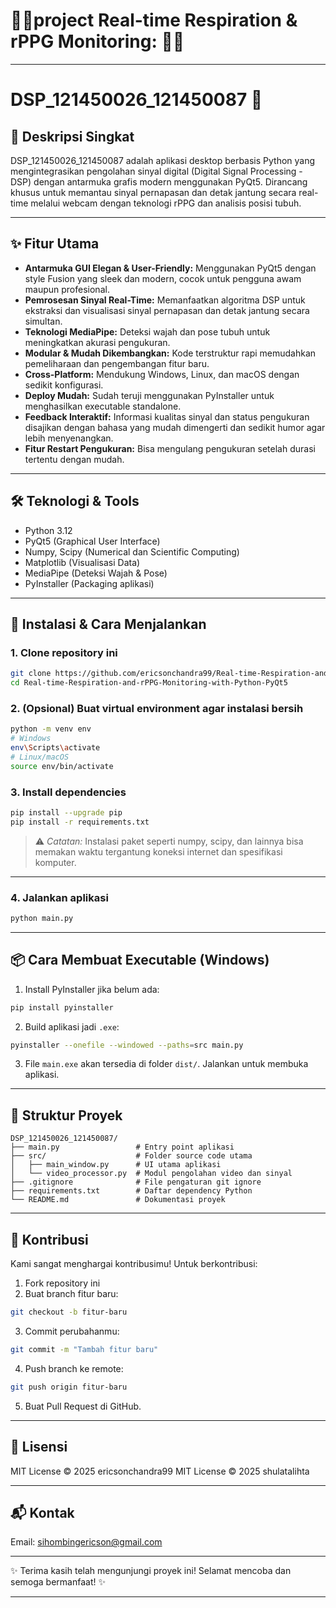 # 🎯🎯project Real-time Respiration & rPPG Monitoring: 🎯🎯

---

# DSP\_121450026\_121450087 🚀

## 🎯 Deskripsi Singkat

DSP\_121450026\_121450087 adalah aplikasi desktop berbasis Python yang mengintegrasikan pengolahan sinyal digital (Digital Signal Processing - DSP) dengan antarmuka grafis modern menggunakan PyQt5.
Dirancang khusus untuk memantau sinyal pernapasan dan detak jantung secara real-time melalui webcam dengan teknologi rPPG dan analisis posisi tubuh.

---

## ✨ Fitur Utama

* **Antarmuka GUI Elegan & User-Friendly:** Menggunakan PyQt5 dengan style Fusion yang sleek dan modern, cocok untuk pengguna awam maupun profesional.
* **Pemrosesan Sinyal Real-Time:** Memanfaatkan algoritma DSP untuk ekstraksi dan visualisasi sinyal pernapasan dan detak jantung secara simultan.
* **Teknologi MediaPipe:** Deteksi wajah dan pose tubuh untuk meningkatkan akurasi pengukuran.
* **Modular & Mudah Dikembangkan:** Kode terstruktur rapi memudahkan pemeliharaan dan pengembangan fitur baru.
* **Cross-Platform:** Mendukung Windows, Linux, dan macOS dengan sedikit konfigurasi.
* **Deploy Mudah:** Sudah teruji menggunakan PyInstaller untuk menghasilkan executable standalone.
* **Feedback Interaktif:** Informasi kualitas sinyal dan status pengukuran disajikan dengan bahasa yang mudah dimengerti dan sedikit humor agar lebih menyenangkan.
* **Fitur Restart Pengukuran:** Bisa mengulang pengukuran setelah durasi tertentu dengan mudah.

---

## 🛠️ Teknologi & Tools

* Python 3.12
* PyQt5 (Graphical User Interface)
* Numpy, Scipy (Numerical dan Scientific Computing)
* Matplotlib (Visualisasi Data)
* MediaPipe (Deteksi Wajah & Pose)
* PyInstaller (Packaging aplikasi)

---

## 🚀 Instalasi & Cara Menjalankan

### 1. Clone repository ini

```bash
git clone https://github.com/ericsonchandra99/Real-time-Respiration-and-rPPG-Monitoring-with-Python-PyQt5.git
cd Real-time-Respiration-and-rPPG-Monitoring-with-Python-PyQt5

```

### 2. (Opsional) Buat virtual environment agar instalasi bersih

```bash
python -m venv env
# Windows
env\Scripts\activate
# Linux/macOS
source env/bin/activate
```

### 3. Install dependencies

```bash
pip install --upgrade pip
pip install -r requirements.txt
```

> ⚠️ *Catatan:* Instalasi paket seperti numpy, scipy, dan lainnya bisa memakan waktu tergantung koneksi internet dan spesifikasi komputer.

---

### 4. Jalankan aplikasi

```bash
python main.py
```

---

## 📦 Cara Membuat Executable (Windows)

1. Install PyInstaller jika belum ada:

```bash
pip install pyinstaller
```

2. Build aplikasi jadi `.exe`:

```bash
pyinstaller --onefile --windowed --paths=src main.py
```

3. File `main.exe` akan tersedia di folder `dist/`. Jalankan untuk membuka aplikasi.

---

## 📂 Struktur Proyek

```
DSP_121450026_121450087/
├── main.py                 # Entry point aplikasi
├── src/                    # Folder source code utama
│   ├── main_window.py      # UI utama aplikasi
│   └── video_processor.py  # Modul pengolahan video dan sinyal
├── .gitignore              # File pengaturan git ignore
├── requirements.txt        # Daftar dependency Python
└── README.md               # Dokumentasi proyek
```

---

## 🤝 Kontribusi

Kami sangat menghargai kontribusimu! Untuk berkontribusi:

1. Fork repository ini
2. Buat branch fitur baru:

```bash
git checkout -b fitur-baru
```

3. Commit perubahanmu:

```bash
git commit -m "Tambah fitur baru"
```

4. Push branch ke remote:

```bash
git push origin fitur-baru
```

5. Buat Pull Request di GitHub.

---

## 📜 Lisensi

MIT License © 2025 ericsonchandra99
MIT License © 2025 shulatalihta

---

## 📬 Kontak

Email: [sihombingericson@gmail.com](mailto:sihombingericson@gmail.com)

---

✨ Terima kasih telah mengunjungi proyek ini! Selamat mencoba dan semoga bermanfaat! ✨

---


